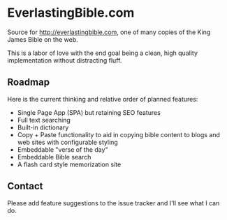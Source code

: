 # EverlastingBible.com
Source for http://everlastingbible.com, one of many copies of the King James Bible on the web.

This is a labor of love with the end goal being a clean, high quality implementation without distracting fluff.

## Roadmap
Here is the current thinking and relative order of planned features:
* Single Page App (SPA) but retaining SEO features
* Full text searching
* Built-in dictionary
* Copy + Paste functionality to aid in copying bible content to blogs and web sites with configurable styling
* Embeddable "verse of the day"
* Embeddable Bible search
* A flash card style memorization site

## Contact
Please add feature suggestions to the issue tracker and I'll see what I can do.